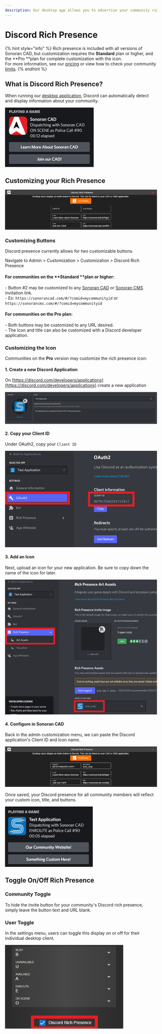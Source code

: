 ```yaml
---
description: Our desktop app allows you to advertise your community right in Discord!
---
```


# Discord Rich Presence

{% hint style="info" %}
Rich presence is included with all versions of Sonoran CAD, but customization requires the **Standard** plan or higher, and the **Pro **plan for complete customization with the icon.\
For more information, see our [pricing](../pricing/faq/) or view how to check your community [limits](../tutorials/getting-started/view-your-limits.md).
{% endhint %}

## What is Discord Rich Presence?

When running our [desktop application](../downloads/), Discord can automatically detect and display information about your community.

![Sonoran CAD - Discord Rich Presence](<../.gitbook/assets/image (208).png>)

## Customizing your Rich Presence

![Sonoran CAD - Discord Presence Customization](<../.gitbook/assets/image (211).png>)

### Customizing Buttons

Discord presence currently allows for two customizable buttons.

Navigate to Admin > Customization > Customization > Discord Rich Presence

#### For communities on the **Standard **plan or higher:

\- Button #2 may be customized to any [Sonoran CAD](../tutorials/customization/custom-login-page.md#in-game-tablet) or [Sonoran CMS](https://info.sonorancms.com/why-choose-sonoran-cms/why-choose-sonoran-cms) invitation link.\
\- Ex: `https://sonorancad.com/#/?comid=mycommunityid` or `https://sonorancms.com/#/?comid=mycommunityid`

#### For communities on the Pro plan:

\- Both buttons may be customized to any URL desired.\
\- The Icon and title can also be customized with a Discord developer application.

### Customizing the Icon

Communities on the **Pro** version may customize the rich presence icon:

#### 1. Create a new Discord Application

On [https://discord.com/developers/applications](https://discord.com/developers/applications) create a new application

![Discord Developer - New Application](<../.gitbook/assets/image (213).png>)

#### 2. Copy your Client ID

Under OAuth2, copy your `Client ID` 

![Discord Developer - Application Client ID](<../.gitbook/assets/image (216).png>)

#### 3. Add an Icon

Next, upload an icon for your new application. Be sure to copy down the name of the icon for later.

![Discord Developer - Application Icon](<../.gitbook/assets/image (212).png>)

#### 4. Configure in Sonoran CAD

Back in the admin customization menu, we can paste the Discord application's Client ID and Icon name.

![Sonoran CAD - Custom Discord Presence Config](<../.gitbook/assets/image (215).png>)

Once saved, your Discord presence for all community members will reflect your custom icon, title, and buttons.

![Sonoran CAD - Custom Discord Presence View](<../.gitbook/assets/image (214).png>)

## Toggle On/Off Rich Presence

### Community Toggle

To hide the invite button for your community's Discord rich presence, simply leave the button text and URL blank.

### User Toggle

In the settings menu, users can toggle this display on or off for their individual desktop client.

![Sonoran CAD Settings - Disable Discord's Rich Presence](<../.gitbook/assets/image (207).png>)
